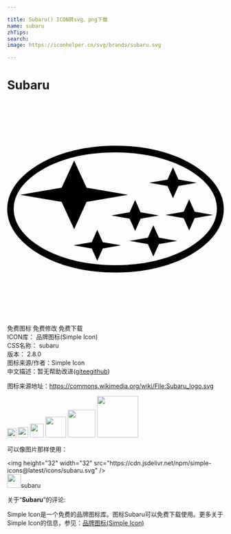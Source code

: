 ```yaml
---

title: Subaru() ICON转svg、png下载
name: subaru
zhTips: 
search: 
image: https://iconhelper.cn/svg/brands/subaru.svg

---
```


# Subaru  <small style="font-size: 60%;font-weight: 100"></small>

<div id="svg" class="svg-wrap">
<svg role="img" viewBox="0 0 24 24" xmlns="http://www.w3.org/2000/svg"><title>Subaru icon</title><path d="M12 4.983c3.004 0 6.224.612 8.786 2.239C22.451 8.286 24 9.9 24 12.002c0 2.456-2.097 4.242-4.106 5.287-2.391 1.238-5.216 1.728-7.894 1.728-3.003 0-6.217-.605-8.78-2.238C1.556 15.714 0 14.101 0 12.003 0 9.536 2.092 7.757 4.106 6.71 6.504 5.474 9.323 4.983 12 4.983zm-.025.746c-2.793 0-5.802.523-8.225 1.983-1.524.912-3.03 2.347-3.03 4.253 0 2.239 2.04 3.806 3.864 4.706 2.258 1.102 4.897 1.53 7.391 1.53 2.798 0 5.809-.523 8.232-1.983 1.517-.918 3.029-2.346 3.029-4.253 0-2.243-2.035-3.813-3.864-4.705-2.258-1.104-4.898-1.53-7.397-1.53zm-10.54 4.686l4.597-.784 1.384-3.003L8.794 9.63l4.596.784-4.596.792-1.378 3.01-1.384-3.01zm10.106 2.289l2.028-.356.605-1.359.606 1.359 2.028.356-2.028.35-.606 1.36-.605-1.36zm4.196-3.621l2.028-.35.605-1.365.606 1.364 2.028.35-2.028.357-.606 1.36-.606-1.36zM13.57 15.51l2.02-.35.607-1.365.612 1.365 2.027.35-2.027.357-.612 1.36-.606-1.36zm-6.23.491l2.028-.35.612-1.366.605 1.366 2.028.35-2.028.357-.605 1.359-.612-1.359zm10.196-3.353l2.022-.357.605-1.359.612 1.359 2.028.357-2.028.35-.612 1.357-.606-1.357Z"/></svg>
</div>
<detail full-name='subaru'></detail>

<div class="detail-page">
<p>
<span><span class="badge-success badge">免费图标</span> <span class="badge-success badge">免费修改</span>  <span class="badge-success badge">免费下载</span> </span>
<br/>
<span>
ICON库：
<span class="badge-secondary badge">品牌图标(Simple Icon)</span> 
</span>
<br/>
<span>
CSS名称：
<span class="badge-secondary badge">subaru</span> 
</span>

<br/>
<span>
版本：
<span class="badge-secondary badge">2.8.0</span> 
</span>
<br/>
<span>图标来源/作者：<span class="badge-light badge">Simple Icon</span></span> 
<br/>
<span class="zh-detail">中文描述：暂无<span class="help-link"><span>帮助改进</span>(<a href="https://gitee.com/liuwave/icon-helper/edit/master/json/brands/subaru.json" target="_blank" rel="noopener noreferrer">gitee</a><a href="https://github.com/liuwave/icon-helper/edit/master/json/brands/subaru.json" target="_blank" rel="noopener noreferrer">github</a></span>)</span><br/>
</p>
</div><div class="description description alert alert-light"><p>图标来源地址：<a href="https://commons.wikimedia.org/wiki/File:Subaru_logo.svg" target="_blank" rel="noopener noreferrer">https://commons.wikimedia.org/wiki/File:Subaru_logo.svg</a></p></div>
<div class="alert alert-dark">
<img height="21" width="21" src="https://cdn.jsdelivr.net/npm/simple-icons@latest/icons/subaru.svg" />
<img height="24" width="24" src="https://cdn.jsdelivr.net/npm/simple-icons@latest/icons/subaru.svg" />
<img height="32" width="32" src="https://cdn.jsdelivr.net/npm/simple-icons@latest/icons/subaru.svg" />
<img height="48" width="48" src="https://cdn.jsdelivr.net/npm/simple-icons@latest/icons/subaru.svg" />
<img height="64" width="64" src="https://cdn.jsdelivr.net/npm/simple-icons@latest/icons/subaru.svg" />
<img height="96" width="96" src="https://cdn.jsdelivr.net/npm/simple-icons@latest/icons/subaru.svg" />

</div>
<div>
  <p>可以像图片那样使用：    
  </p>
  <div class="alert alert-primary" style="font-size: 14px">
    &lt;img height="32" width="32" src="https://cdn.jsdelivr.net/npm/simple-icons@latest/icons/subaru.svg" /&gt;
    <copy-btn content='<img height="32" width="32" src="https://cdn.jsdelivr.net/npm/simple-icons@latest/icons/subaru.svg" />'></copy-btn>
  </div>
  <div class="alert alert-secondary">
    <img height="32" width="32" src="https://cdn.jsdelivr.net/npm/simple-icons@latest/icons/subaru.svg" />subaru
    <copy-btn content="subaru" btn-title="复制图标名称"></copy-btn>
  </div>
</div>
<div class="icon-detail__container">
<p>关于“<b>Subaru</b>”的评论:</p>
</div>
<Vssue title="关于“Subaru”的评论" />
<div><p>Simple Icon是一个免费的品牌图标库。图标Subaru可以免费下载使用。更多关于  Simple Icon的信息，参见：<a target="_blank" href="https://iconhelper.cn/brands.html">品牌图标(Simple Icon)</a>
</p></div>
